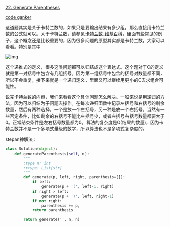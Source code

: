 [22. Generate Parentheses](https://leetcode.com/problems/generate-parentheses/)

[code ganker](http://blog.csdn.net/linhuanmars/article/details/19873463)

这道题其实是关于卡特兰数的，如果只是要输出结果有多少组，那么直接用卡特兰数的公式就可以。关于卡特兰数，请参见[卡特兰数-维基百科](http://zh.wikipedia.org/wiki/%E5%8D%A1%E5%A1%94%E5%85%B0%E6%95%B0)，里面有些常见的例子，这个概念还是比较重要的，因为很多问题的原型其实都是卡特兰数，大家可以看看。特别是其中

![img](http://img.blog.csdn.net/20140225022814250)

这个递推式的定义，很多这类问题都可以归结成这个表达式。这个题对于C的定义就是第一对括号中包含有几组括号。因为第一组括号中包含的括号对数量都不同，所以不会重复，接下来就是一个递归定义，里面又可以继续用更小的C去求组合可能性。

说完卡特兰数的内容，我们来看看这个具体问题怎么解决。一般来说是用递归的方法，因为可以归结为子问题去操作。在每次递归函数中记录左括号和右括号的剩余数量，然后有两种选择，一个是放一个左括号，另一种是放一个右括号。当然有一些否定条件，比如剩余的右括号不能比左括号少，或者左括号右括号数量都要大于0。正常结束条件是左右括号数量都为0。算法的复杂度是O(结果的数量)，因为卡特兰数并不是一个多项式量级的数字，所以算法也不是多项式复杂度的。



stepan神解法：

```python
class Solution(object):
    def generateParenthesis(self, n):
        """
        :type n: int
        :rtype: List[str]
        """
        def generate(p, left, right, parenthesis=[]):
            if left: 
                generate(p + '(', left-1, right)
            if right > left:
                generate(p + ')', left, right-1)
            if not right:
                parenthesis += p,
            return parenthesis
        
        return generate('', n, n)
```



